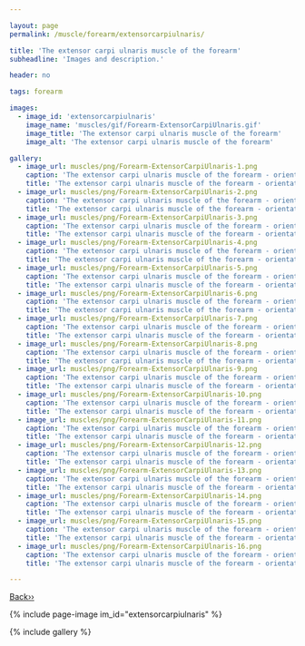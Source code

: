 ```yaml
---

layout: page
permalink: /muscle/forearm/extensorcarpiulnaris/

title: 'The extensor carpi ulnaris muscle of the forearm'
subheadline: 'Images and description.'

header: no

tags: forearm

images:
  - image_id: 'extensorcarpiulnaris'
    image_name: 'muscles/gif/Forearm-ExtensorCarpiUlnaris.gif'
    image_title: 'The extensor carpi ulnaris muscle of the forearm'
    image_alt: 'The extensor carpi ulnaris muscle of the forearm' 

gallery:
  - image_url: muscles/png/Forearm-ExtensorCarpiUlnaris-1.png
    caption: 'The extensor carpi ulnaris muscle of the forearm - orientation 1'
    title: 'The extensor carpi ulnaris muscle of the forearm - orientation 1'
  - image_url: muscles/png/Forearm-ExtensorCarpiUlnaris-2.png
    caption: 'The extensor carpi ulnaris muscle of the forearm - orientation 2'
    title: 'The extensor carpi ulnaris muscle of the forearm - orientation 2'
  - image_url: muscles/png/Forearm-ExtensorCarpiUlnaris-3.png
    caption: 'The extensor carpi ulnaris muscle of the forearm - orientation 3'
    title: 'The extensor carpi ulnaris muscle of the forearm - orientation 3'
  - image_url: muscles/png/Forearm-ExtensorCarpiUlnaris-4.png
    caption: 'The extensor carpi ulnaris muscle of the forearm - orientation 4'
    title: 'The extensor carpi ulnaris muscle of the forearm - orientation 4'
  - image_url: muscles/png/Forearm-ExtensorCarpiUlnaris-5.png
    caption: 'The extensor carpi ulnaris muscle of the forearm - orientation 5'
    title: 'The extensor carpi ulnaris muscle of the forearm - orientation 5'
  - image_url: muscles/png/Forearm-ExtensorCarpiUlnaris-6.png
    caption: 'The extensor carpi ulnaris muscle of the forearm - orientation 6'
    title: 'The extensor carpi ulnaris muscle of the forearm - orientation 6'
  - image_url: muscles/png/Forearm-ExtensorCarpiUlnaris-7.png
    caption: 'The extensor carpi ulnaris muscle of the forearm - orientation 7'
    title: 'The extensor carpi ulnaris muscle of the forearm - orientation 7'
  - image_url: muscles/png/Forearm-ExtensorCarpiUlnaris-8.png
    caption: 'The extensor carpi ulnaris muscle of the forearm - orientation 8'
    title: 'The extensor carpi ulnaris muscle of the forearm - orientation 8'
  - image_url: muscles/png/Forearm-ExtensorCarpiUlnaris-9.png
    caption: 'The extensor carpi ulnaris muscle of the forearm - orientation 9'
    title: 'The extensor carpi ulnaris muscle of the forearm - orientation 9'
  - image_url: muscles/png/Forearm-ExtensorCarpiUlnaris-10.png
    caption: 'The extensor carpi ulnaris muscle of the forearm - orientation 10'
    title: 'The extensor carpi ulnaris muscle of the forearm - orientation 10'
  - image_url: muscles/png/Forearm-ExtensorCarpiUlnaris-11.png
    caption: 'The extensor carpi ulnaris muscle of the forearm - orientation 11'
    title: 'The extensor carpi ulnaris muscle of the forearm - orientation 11'
  - image_url: muscles/png/Forearm-ExtensorCarpiUlnaris-12.png
    caption: 'The extensor carpi ulnaris muscle of the forearm - orientation 12'
    title: 'The extensor carpi ulnaris muscle of the forearm - orientation 12'
  - image_url: muscles/png/Forearm-ExtensorCarpiUlnaris-13.png
    caption: 'The extensor carpi ulnaris muscle of the forearm - orientation 13'
    title: 'The extensor carpi ulnaris muscle of the forearm - orientation 13'
  - image_url: muscles/png/Forearm-ExtensorCarpiUlnaris-14.png
    caption: 'The extensor carpi ulnaris muscle of the forearm - orientation 14'
    title: 'The extensor carpi ulnaris muscle of the forearm - orientation 14'
  - image_url: muscles/png/Forearm-ExtensorCarpiUlnaris-15.png
    caption: 'The extensor carpi ulnaris muscle of the forearm - orientation 15'
    title: 'The extensor carpi ulnaris muscle of the forearm - orientation 15'
  - image_url: muscles/png/Forearm-ExtensorCarpiUlnaris-16.png
    caption: 'The extensor carpi ulnaris muscle of the forearm - orientation 16'
    title: 'The extensor carpi ulnaris muscle of the forearm - orientation 16'

---
```


[Back››](/muscle/forearm/)

{% include page-image im_id="extensorcarpiulnaris" %}

{% include gallery %}
